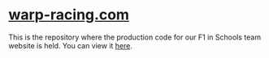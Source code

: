 # [warp-racing.com](https://warp-racing.com)

This is the repository where the production code for our F1 in Schools team website is held. You can view it [here](https://warp-racing.com/).
